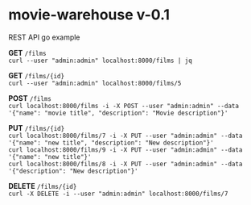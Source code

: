 # movie-warehouse v-0.1
REST API go example

**GET** `/films`<br/> 
`curl --user "admin:admin" localhost:8000/films | jq` <br/> 

**GET** `/films/{id}`<br/>
`curl --user "admin:admin" localhost:8000/films/5` <br/>

 **POST** `/films`<br/>
`curl localhost:8000/films -i -X POST --user "admin:admin" --data '{"name": "movie title", "description": "Movie description"}'`<br/>

 **PUT** `/films/{id}`<br/>
`curl localhost:8000/films/7 -i -X PUT --user "admin:admin" --data '{"name": "new title", "description": "New description"}'` <br/>
`curl localhost:8000/films/9 -i -X PUT --user "admin:admin" --data '{"name": "new title"}'` <br/>
`curl localhost:8000/films/8 -i -X PUT --user "admin:admin" --data '{"description": "New description"}'` <br/>

**DELETE** `/films/{id}`<br/>
`curl -X DELETE -i --user "admin:admin" localhost:8000/films/7`
